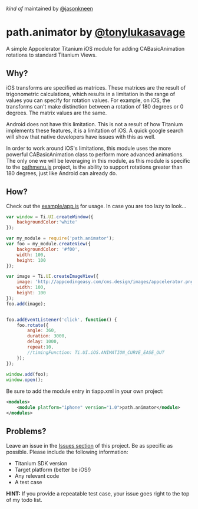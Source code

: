 *kind of* maintained by [@jasonkneen](https://twitter.com/#!/jasonkneen)

# path.animator by [@tonylukasavage](https://twitter.com/#!/tonylukasavage)

A simple Appcelerator Titanium iOS module for adding CABasicAnimation rotations to standard Titanium Views.

## Why?

iOS transforms are specified as matrices. These matrices are the result of trigonometric calculations, which results in a limitation in the range of values you can specify for rotation values. For example, on iOS, the transforms can't make distinction between a rotation of 180 degrees or 0 degrees. The matrix values are the same. 

Android does not have this limitation. This is not a result of how Titanium implements these features, it is a limitation of iOS. A quick google search will show that native developers have issues with this as well.

In order to work around iOS's limitations, this module uses the more powerful CABasicAnimation class to perform more advanced animations. The only one we will be leveraging in this module, as this module is specific to the [pathmenu.js](https://github.com/tonylukasavage/pathmenu.js) project, is the ability to support rotations greater than 180 degrees, just like Android can already do.

## How?

Check out the [example/app.js](https://github.com/tonylukasavage/path.animator/blob/master/example/app.js) for usage. In case you are too lazy to look...

```javascript
var window = Ti.UI.createWindow({
    backgroundColor:'white'
});

var my_module = require('path.animator');
var foo = my_module.createView({
  	backgroundColor: '#f00',
  	width: 100,
  	height: 100
});

var image = Ti.UI.createImageView({
	image: 'http://appcodingeasy.com/cms.design/images/appcelerator.png',
  	width: 100,
  	height: 100
});
foo.add(image);


foo.addEventListener('click', function() {
	foo.rotate({
		angle: 360,
		duration: 3000,
		delay: 1000,
		repeat:10,
		//timingFunction: Ti.UI.iOS.ANIMATION_CURVE_EASE_OUT
	});
});
 
window.add(foo);
window.open();
```

Be sure to add the module entry in tiapp.xml in your own project:

```xml
<modules>
    <module platform="iphone" version="1.0">path.animator</module>
</modules>
```

## Problems?

Leave an issue in the [Issues section](https://github.com/tonylukasavage/path.animator/issues) of this project. Be as specific as possible. Please include the following information:

* Titanium SDK version
* Target platform (better be iOS!)
* Any relevant code
* A test case

**HINT:** If you provide a repeatable test case, your issue goes right to the top of my todo list.
